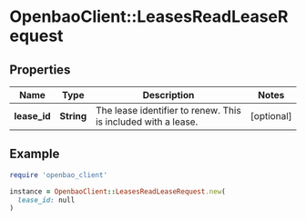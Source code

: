 # OpenbaoClient::LeasesReadLeaseRequest

## Properties

| Name | Type | Description | Notes |
| ---- | ---- | ----------- | ----- |
| **lease_id** | **String** | The lease identifier to renew. This is included with a lease. | [optional] |

## Example

```ruby
require 'openbao_client'

instance = OpenbaoClient::LeasesReadLeaseRequest.new(
  lease_id: null
)
```

